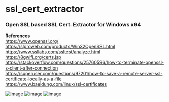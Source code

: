 # ssl_cert_extractor
### Open SSL based SSL Cert. Extractor for Windows x64<br/>

**References** <br/>
https://www.openssl.org/ <br/>
https://slproweb.com/products/Win32OpenSSL.html <br/>
https://www.ssllabs.com/ssltest/analyze.html <br/>
https://8gwifi.org/certs.jsp <br/>
https://stackoverflow.com/questions/25760596/how-to-terminate-openssl-s-client-after-connection <br/>
https://superuser.com/questions/97201/how-to-save-a-remote-server-ssl-certificate-locally-as-a-file <br/>
https://www.baeldung.com/linux/ssl-certificates <br/>

![image](https://user-images.githubusercontent.com/19816877/117834896-2aa10900-b295-11eb-89dc-1733a268cd2a.png)
![image](https://user-images.githubusercontent.com/19816877/117835042-4dcbb880-b295-11eb-9fb5-25a496b581f0.png)
![image](https://user-images.githubusercontent.com/19816877/117835182-676d0000-b295-11eb-9540-de6b8f7b4a49.png)
